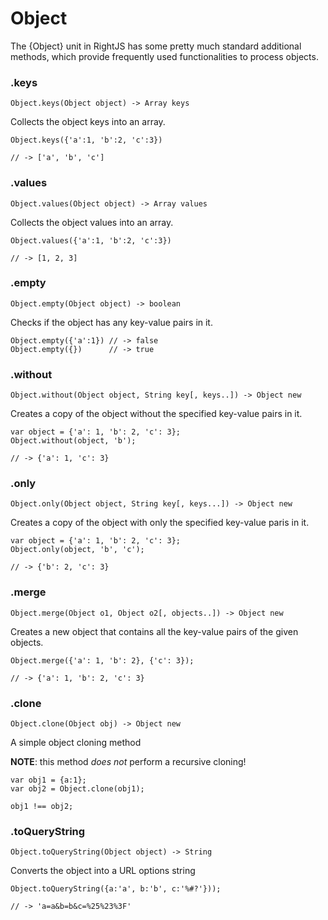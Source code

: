 # Object

The {Object} unit in RightJS has some pretty much standard additional methods,
which provide frequently used functionalities to process objects.

### .keys

    Object.keys(Object object) -> Array keys

Collects the object keys into an array.

    Object.keys({'a':1, 'b':2, 'c':3})

    // -> ['a', 'b', 'c']


### .values

    Object.values(Object object) -> Array values

Collects the object values into an array.

    Object.values({'a':1, 'b':2, 'c':3})

    // -> [1, 2, 3]


### .empty

    Object.empty(Object object) -> boolean

Checks if the object has any key-value pairs in it.

    Object.empty({'a':1}) // -> false
    Object.empty({})      // -> true

### .without

    Object.without(Object object, String key[, keys..]) -> Object new

Creates a copy of the object without the specified key-value pairs in it.

    var object = {'a': 1, 'b': 2, 'c': 3};
    Object.without(object, 'b');

    // -> {'a': 1, 'c': 3}

### .only

    Object.only(Object object, String key[, keys...]) -> Object new

Creates a copy of the object with only the specified key-value paris in it.

    var object = {'a': 1, 'b': 2, 'c': 3};
    Object.only(object, 'b', 'c');

    // -> {'b': 2, 'c': 3}

### .merge

    Object.merge(Object o1, Object o2[, objects..]) -> Object new

Creates a new object that contains all the key-value pairs of the given
objects.

    Object.merge({'a': 1, 'b': 2}, {'c': 3});

    // -> {'a': 1, 'b': 2, 'c': 3}


### .clone

    Object.clone(Object obj) -> Object new

A simple object cloning method

__NOTE__: this method _does not_ perform a recursive cloning!

    var obj1 = {a:1};
    var obj2 = Object.clone(obj1);

    obj1 !== obj2;


### .toQueryString

    Object.toQueryString(Object object) -> String

Converts the object into a URL options string

    Object.toQueryString({a:'a', b:'b', c:'%#?'}));

    // -> 'a=a&b=b&c=%25%23%3F'
